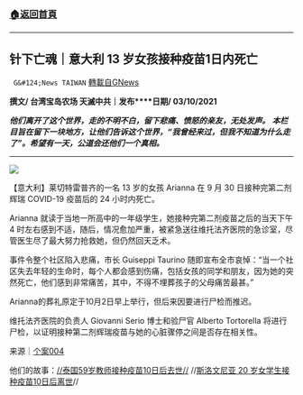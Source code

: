 ###  [:house:返回首頁](https://github.com/ourhimalayas/txt)
---


## 针下亡魂｜意大利 13 岁女孩接种疫苗1日内死亡
` G&#124;News TAIWAN` [轉載自GNews](https://gnews.org/zh-hans/1570142/)

**撰文/ 台湾宝岛农场 天滅中共｜发布****日期/ 03/10/2021**

***他们离开了这个世界，走的不明不白，留下悲痛、愤怒的亲友，无处发声。***
***本栏目旨在留下一块地方，让他们告诉这个世界，“我曾经来过，但我不知道为什么走了”。希望有一天，公道会还他们一个真相。***

* * *

![](https://assets.gnews.org/wp-content/uploads/2021/10/4-7.jpg)

【意大利】莱切特雷普齐的一名 13 岁的女孩 Arianna 在 9 月 30 日接种完第二剂辉瑞 COVID-19 疫苗后的 24 小时内死亡。

Arianna 就读于当地一所高中的一年级学生，她接种完第二剂疫苗之后的当天下午 4 时左右感到不适，随后，情况愈加严重，被紧急送往维托法齐医院的急诊室，尽管医生尽了最大努力抢救她，但仍然回天乏术。

事件令整个社区陷入悲痛，市长 Guiseppi Taurino 随即宣布全市哀悼：“当一个社区失去年轻的生命时，每个人都会感到伤痛，包括女孩的同学和朋友，因为她的突然死亡，他们感到非常痛苦，其中，不得不埋葬孩子的父母痛苦最甚。”

Arianna的葬礼原定于10月2日早上举行，但后来因要进行尸检而推迟。

维托法齐医院的负责人 Giovanni Serio 博士和验尸官 Alberto Tortorella 将进行尸检，以证明接种第二剂辉瑞疫苗与她的心脏骤停之间是否存在相关性。

来源｜[个案004](https://www.corriereadriatico.it/attualita/arianna_morta_malore_vaccino_covid_ospedale_lecce_ultime_notizie_oggi_2_ottobre_2021-6232455.html)

他们的故事：[//泰国59岁教师接种疫苗10日后去世//](https://gnews.org/zh-hant/1568338/)
 //[斯洛文尼亚 20 岁女学生接种疫苗10日后离世](https://gnews.org/zh-hant/1568492/)//
